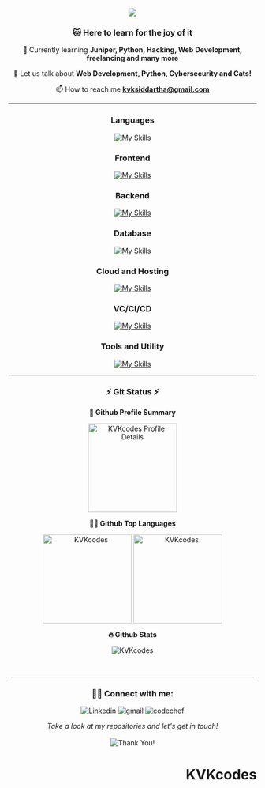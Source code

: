 <div align="right"

</div>
<h1 align="center">
    <img src="https://readme-typing-svg.herokuapp.com?font=Fredoka&size=35&duration=2500&pause=2000&color=B5F76C&center=true&vCenter=true&random=false&width=435&lines=Good+day!+%F0%9F%91%8B;This+is+KVK+Siddartha+%F0%9F%A7%91%E2%80%8D%F0%9F%92%BB;Passionate+developer+%F0%9F%92%AA;Philosophy+nerd+%F0%9F%A7%90;Cybersecurity+%F0%9F%95%B5%EF%B8%8F;Secret+wizard+%F0%9F%A7%99;" />
</h1>

<h3 align="center">🐱 Here to learn for the joy of it</h3>

<div align="center">

🌱 Currently learning **Juniper, Python, Hacking, Web Development, freelancing and many more**

💬 Let us talk about **Web Development, Python, Cybersecurity and Cats!**

📫 How to reach me **kvksiddartha@gmail.com**




 </div>
 
---
  <h3 align="center">Languages</h3>
  <div align="center">

    
  [![My Skills](https://skillicons.dev/icons?i=c,cs,java,python,javascript,ts,html,css,latex,md&perline=7)](https://skillicons.dev)

  </div>



<h3 align="center">Frontend</h3>
<div align="center">

    
  [![My Skills](https://skillicons.dev/icons?i=react,tailwind,bootstrap,materialui&perline=6)](https://skillicons.dev)

  </div>


<h3 align="center">Backend</h3>
<div align="center">

    
  [![My Skills](https://skillicons.dev/icons?i=express,nodejs,django,flask&perline=6)](https://skillicons.dev)

  </div>
</p>

<h3 align="center">Database</h3>
<div align="center">

    
  [![My Skills](https://skillicons.dev/icons?i=mysql,postgres,mongodb&perline=6)](https://skillicons.dev)

  </div>
</p>

<h3 align="center">Cloud and Hosting</h3>
<div align="center">

    
  [![My Skills](https://skillicons.dev/icons?i=netlify,aws&perline=6)](https://skillicons.dev)

  </div>
</p>
<h3 align="center">VC/CI/CD</h3>
<div align="center">

    
  [![My Skills](https://skillicons.dev/icons?i=git,github&perline=6)](https://skillicons.dev)

  </div>
</p>
<h3 align="center">Tools and Utility </h3>
<div align="center">

    
  [![My Skills](https://skillicons.dev/icons?i=vscode,vim,eclipse,postman,bash,blender,unity,pr,ps,arduino&perline=5)](https://skillicons.dev)

  </div>
</p>

---
<div align="center">
<h3 align="center">⚡  Git Status ⚡ </h3>
  <b>🔎 Github Profile Summary</b>
<p align="center"><img height="180em" src="http://github-profile-summary-cards.vercel.app/api/cards/profile-details?username=KVKcodes&theme=aura_dark" alt="KVKcodes Profile Details" align = "center"/></p>
  <b>👨‍💻 Github Top Languages</b>
<p align="center"><img height="180em" src="http://github-profile-summary-cards.vercel.app/api/cards/repos-per-language?username=KVKcodes&theme=aura_dark" alt="KVKcodes" align = "center"/>
<img height="180em" src="http://github-profile-summary-cards.vercel.app/api/cards/most-commit-language?username=KVKcodes&theme=aura_dark" alt="KVKcodes" align = "center"/></p>
 <b>🔥 Github Stats</b>
<p align="center"><img src="http://github-profile-summary-cards.vercel.app/api/cards/stats?username=KVKcodes&theme=aura_dark" alt="KVKcodes" /></p>
<br>
</div>

---
<h3 align="center">🙋‍♂️ Connect with me:</h3>
<!-- Badges template - https://github.com/badges/shields -->
<p align="center">
  <a href="https://www.linkedin.com/in/kvk-siddartha/"><img alt="Linkedin" title="Linkedin" src="https://img.shields.io/badge/-linkedin-%230077B5?style=for-the-badge&logo=linkedin&logoColor=white"/></a>
  <a href="mailto:kvksiddartha@gmail.com"><img alt="gmail" title="gmail" src="https://img.shields.io/badge/-gmail-f53c20?style=for-the-badge&logo=gmail&logoColor=white"/></a>
  <a href="https://www.codechef.com/users/klu_2200032717"><img alt="codechef" title="codechef" src="https://img.shields.io/badge/-codechef-935F31?style=for-the-badge&logo=codechef&logoColor=white"/></a>
</p>
<p align="center">
    <i>Take a look at my repositories and let's get in touch!</i><br><br>
   <img alt="Thank You!" title="Thank You" src="https://img.shields.io/badge/Thank-You-ff69b4.svg"/>
</p>


# KVKcodes
